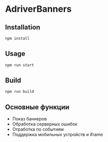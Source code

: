 # AdriverBanners

## Installation
```bash
npm install
```

## Usage
```bash
npm run start
```

## Build
```bash
npm run build
```

## Основные функции
- Показ баннеров
- Обработка серверных ошибок
- Отработка по событиям
- Поддержка мобильных устройств и iframe

